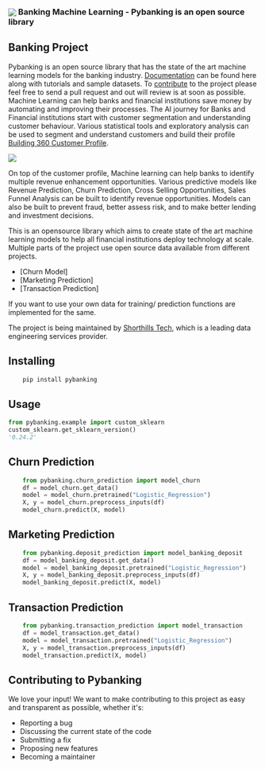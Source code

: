 <h3><img align="center" src="https://github.com/shorthillstech/Pybanking/blob/main/logo.png"> Banking Machine Learning - Pybanking is an open source library </h3>

## Banking Project
Pybanking is an open source library that has the state of the art machine learning models for the banking industry. [Documentation](https://pybanking.gitbook.io/pybanking-shorthillstech/) can be found here along with tutorials and sample datasets. To [contribute](https://github.com/shorthillstech/Pybanking/) to the project please feel free to send a pull request and out will review is at soon as possible. Machine Learning can help banks and financial institutions save money by automating and improving their processes. 
The AI journey for Banks and Financial institutions start with customer segmentation and understanding customer behaviour. Various statistical tools and exploratory analysis can be used to segment and understand customers and build their profile [Building 360 Customer Profile](https://towardsdatascience.com/enabling-data-ai-in-retail-banking-part-1-customer-analytics-journey-54a7ce7d2a81).

<img align="center" src="https://github.com/shorthillstech/Pybanking/blob/main/images/customer_360.png">

On top of the customer profile, Machine learning can help banks to identify multiple revenue enhancement opportunities. Various predictive models like Revenue Prediction, Churn Prediction, Cross Selling Opportunities, Sales Funnel Analysis can be built to identify revenue opportunities. Models can also be built to prevent fraud, better assess risk, and to make better lending and investment decisions.

This is an opensource library which aims to create state of the art machine learning models to help all financial institutions deploy technology at scale. Multiple parts of the project use open source data available from different projects.
- [Churn Model]
- [Marketing Prediction]
- [Transaction Prediction]

If you want to use your own data for training/ prediction functions are implemented for the same.

The project is being maintained by [Shorthills Tech](https://www.shorthillstech.com/about), which is a leading data engineering services provider.

## Installing

```bash
    pip install pybanking
```

## Usage

```python
from pybanking.example import custom_sklearn
custom_sklearn.get_sklearn_version()
'0.24.2'
```

## Churn Prediction

```python
    from pybanking.churn_prediction import model_churn
    df = model_churn.get_data()
    model = model_churn.pretrained("Logistic_Regression")
    X, y = model_churn.preprocess_inputs(df)
    model_churn.predict(X, model)
```   

## Marketing Prediction


```python
    from pybanking.deposit_prediction import model_banking_deposit
    df = model_banking_deposit.get_data()
    model = model_banking_deposit.pretrained("Logistic_Regression")
    X, y = model_banking_deposit.preprocess_inputs(df)
    model_banking_deposit.predict(X, model)
```
    
## Transaction Prediction

```python
    from pybanking.transaction_prediction import model_transaction
    df = model_transaction.get_data()
    model = model_transaction.pretrained("Logistic_Regression")
    X, y = model_transaction.preprocess_inputs(df)
    model_transaction.predict(X, model)
```
## Contributing to Pybanking

We love your input! We want to make contributing to this project as easy and transparent as possible, whether it's:

- Reporting a bug
- Discussing the current state of the code
- Submitting a fix
- Proposing new features
- Becoming a maintainer

